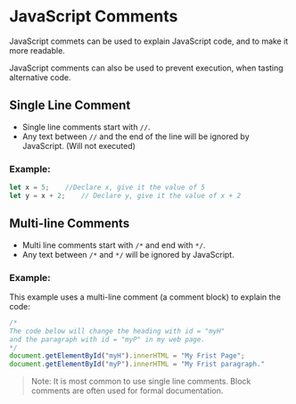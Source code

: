 # JavaScript Comments
JavaScript commets can be used to explain JavaScript code, and to make it more readable.

JavaScript comments can also be used to prevent execution, when tasting alternative code.

## Single Line Comment
* Single line comments start with ```//```.
* Any text between ```//``` and the end of the line will be ignored by JavaScript. (Will not executed)
### Example:
```JavaScript
let x = 5;    //Declare x, give it the value of 5
let y = x + 2;    // Declare y, give it the value of x + 2
```

## Multi-line Comments
* Multi line comments start with ```/*``` and end with ```*/```.
* Any text between ```/*``` and ```*/``` will be ignored by JavaScript.
### Example:
This example uses a multi-line comment (a comment block) to explain the code:
```JavaScript
/* 
The code below will change the heading with id = "myH" 
and the paragraph with id = "myP" in my web page.
*/
document.getElementById("myH").innerHTML = "My Frist Page";
document.getElementById("myP").innerHTML = "My Frist paragraph."
```
> Note: 
It is most common to use single line comments.
Block comments are often used for formal documentation.
